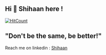 ## Hi 👋 Shihaan here !
[![HitCount](http://hits.dwyl.com/theneoterik/theneoterik.svg)](http://hits.dwyl.com/theneoterik/theneoterik)

<!--
**theneoterik/theneoterik** is a ✨ _special_ ✨ repository because its `README.md` (this file) appears on your GitHub profile.


                
-->
## "Don't be the same, be better!" ##

 
Reach me on linkedin : [Shihaan](https://www.linkedin.com/in/shihaan-w-s-7b6a851a0/)

